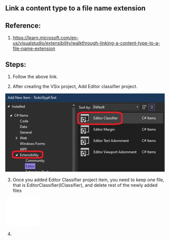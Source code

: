 ## Link a content type to a file name extension

## Reference: 
1. https://learn.microsoft.com/en-us/visualstudio/extensibility/walkthrough-linking-a-content-type-to-a-file-name-extension

## Steps:
1. Follow the above link. 

2. After creating the VSix project, Add Editor classifier project.

![Add Editor Classifier file](./images/50_50EditorClassifierAddNewItem.jpg)

3. Once you added Editor Classifier project item, you need to keep one file, that is EditorClassifier(IClassifier), and delete rest of the newly added files

![Delete other files](./images/50_51EditorClassifierDeleteOtherFiles.jpg)

4. 